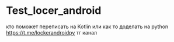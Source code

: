 # Test_locer_android
кто поможет переписать на Kotlin или как то доделать на python https://t.me/lockerandroidpy тг канал 
